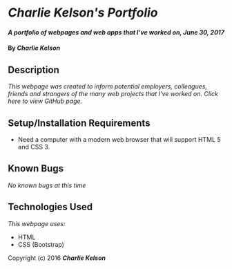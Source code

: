 # _Charlie Kelson's Portfolio_

#### _A portfolio of webpages and web apps that I've worked on, June 30, 2017_

#### By _**Charlie Kelson**_

## Description

_This webpage was created to inform potential employers, colleagues, friends and strangers of the many web projects that I've worked on. Click here to view GitHub page._

## Setup/Installation Requirements

* Need a computer with a modern web browser that will support HTML 5 and CSS 3.

## Known Bugs

_No known bugs at this time_


## Technologies Used

_This webpage uses:_
* HTML
* CSS (Bootstrap)


Copyright (c) 2016 **_Charlie Kelson_**
